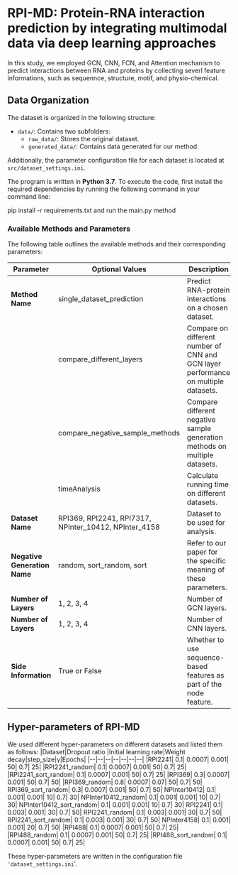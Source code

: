 
# RPI-MD: Protein-RNA interaction prediction by integrating multimodal data via deep learning approaches

In this study, we employed GCN, CNN, FCN, and Attention mechanism to predict interactions between RNA and proteins by collecting severl feature informations, such as sequennce, structure, motif, and physio-chemical.

## Data Organization

The dataset is organized in the following structure:

- `data/`: Contains two subfolders:
  - `raw_data/`: Stores the original dataset.
  - `generated_data/`: Contains data generated for our method.

Additionally, the parameter configuration file for each dataset is located at `src/dataset_settings.ini`.


The program is written in **Python 3.7**. To execute the code, first install the required dependencies by running the following command in your command line:

pip install -r requirements.txt and run the main.py method

### Available Methods and Parameters

The following table outlines the available methods and their corresponding parameters:

| Parameter          | Optional Values                               | Description                                                         |
|-------------------|-----------------------------------------------|---------------------------------------------------------------------|
| **Method Name**   | single_dataset_prediction                     | Predict RNA-protein interactions on a chosen dataset.                 |
|                   | compare_different_layers                      | Compare on different number of CNN and GCN layer performance on multiple datasets.                   |
|                   | compare_negative_sample_methods               | Compare different negative sample generation methods on multiple datasets.|
|                   | timeAnalysis                                  | Calculate running time on different datasets.                         |
| **Dataset Name**  | RPI369, RPI2241, RPI7317, NPInter_10412, NPInter_4158 | Dataset to be used for analysis.                                      |
| **Negative Generation Name** | random, sort_random, sort | Refer to our paper for the specific meaning of these parameters. |
| **Number of Layers** | 1, 2, 3, 4                                   | Number of GCN layers.     
| **Number of Layers** | 1, 2, 3, 4                                   | Number of CNN layers.                                         |
| **Side Information** | True or False                                | Whether to use sequence-based features as part of the node feature.   |

## Hyper-parameters of RPI-MD
We used different hyper-parameters on different datasets and listed them as follows:
|Dataset|Dropout ratio  |Initial learning rate|Weight decay|step_size|γ|Epochs|
|--|--|--|--|--|--|--|
|RPI2241|	0.1|	0.0007|	0.001|	50|	0.7|	25|
|RPI2241_random|	0.1|	0.0007|	0.001|	50|	0.7|	25|
|RPI2241_sort_random|	0.1|	0.0007|	0.001|	50|	0.7|	25|
|RPI369|	0.3|	0.0007|	0.001|	50|	0.7|	50|
|RPI369_random|	0.8|	0.0007|	0.07|	50|	0.7|	50|
RPI369_sort_random|	0.3|	0.0007|	0.001|	50|	0.7|	50|
NPInter10412|	0.1|	0.001|	0.001|	10|	0.7|	30|
NPInter10412_random|	0.1|	0.001|	0.001|	10|	0.7|	30|
NPInter10412_sort_random|	0.1|	0.001|	0.001|	10|	0.7|	30|
RPI2241|	0.1|	0.003|	0.001|	30|	0.7|	50|
RPI2241_random|	0.1|	0.003|	0.001|	30|	0.7|	50|
RPI2241_sort_random|	0.1|	0.003|	0.001|	30|	0.7|	50|
NPInter4158|	0.1|	0.001|	0.001|	20|	0.7|	50|
|RPI488|	0.1|	0.0007|	0.001|	50|	0.7|	25|
|RPI488_random|	0.1|	0.0007|	0.001|	50|	0.7|	25|
|RPI488_sort_random|	0.1|	0.0007|	0.001|	50|	0.7|	25|

These hyper-parameters are written in the configuration file `'dataset_settings.ini`'.
